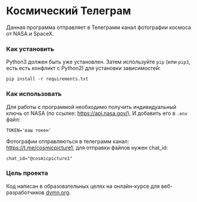 # Космический Телеграм

Данная программа отправляет в Телеграмм канал фотографии космоса от NASA и SpaceX.

### Как установить

Python3 должен быть уже установлен. 
Затем используйте `pip` (или `pip3`, есть есть конфликт с Python2) для установки зависимостей:
```
pip install -r requirements.txt
```

### Как использовать 

Для работы с программой необходимо получить индивидуальный ключь от NASA (по ссылке: https://api.nasa.gov/), И добавить его в `.env` файл:
```
TOKEN='ваш токен'
```

Фотографии отправляються в телеграмм канал: https://t.me/cosmicpicture1, для отправки файлов нужен chat_id:
```
chat_id="@cosmicpicture1"
```

### Цель проекта

Код написан в образовательных целях на онлайн-курсе для веб-разработчиков [dvmn.org](https://dvmn.org/).